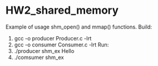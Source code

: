 # HW2_shared_memory

Example of usage shm_open() and mmap() functions. 
Build:
1. gcc -o producer Producer.c  -lrt
2. gcc -o consumer Consumer.c  -lrt
Run:
1. ./producer shm_ex Hello
2. ./comsumer shm_ex


